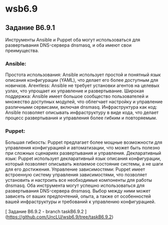 # wsb6.9

## Задание B6.9.1
Инструменты Ansible и Puppet оба могут использоваться для развертывания DNS-сервера dnsmasq, и оба имеют свои преимущества. 

### Ansible:

Простота использования: Ansible использует простой и понятный язык описания конфигурации (YAML), что делает его более доступным для новичков.
Агентless: Ansible не требует установки агентов на целевых узлах, что упрощает их управление и развертывание.
Широкая поддержка: Ansible имеет большое сообщество пользователей и множество доступных модулей, что облегчает настройку и управление различными сервисами, включая dnsmasq.
Инфраструктура как код: Ansible позволяет описывать инфраструктуру в виде кода, что делает процесс развертывания и управления более гибким и повторяемым.

### Puppet:

Большая гибкость: Puppet предлагает более мощные возможности для управления конфигурацией и автоматизации, что может быть полезно при сложных сценариях развертывания и управления.
Декларативный язык: Puppet использует декларативный язык описания конфигурации, который позволяет описывать желаемое состояние системы, а не шаги для его достижения.
Управление зависимостями: Puppet имеет встроенную систему управления зависимостями, что позволяет установить и настроить все необходимые компоненты для работы dnsmasq.
Оба инструмента могут успешно использоваться для развертывания DNS-сервера dnsmasq. Выбор между ними может зависеть от ваших предпочтений, опыта, а также от особенностей вашей инфраструктуры и требований к управлению конфигурацией.

[ Задание B6.9.2 - branch taskB6.9.2 ] (https://github.com/UncLU/wsb6.9/tree/taskB6.9.2)

